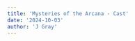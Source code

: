 ```yaml
---
title: 'Mysteries of the Arcana - Cast'
date: '2024-10-03'
author: 'J Gray'
---
```

<div style="text-align: center;">
  <img alt="" src="/pics/ChrysCast.png" vspace="" border="0" hspace="">
  <br>
</div>
<div style="text-align: center;">
  <img alt="" src="/pics/TheresaCast.png" vspace="" border="0" hspace="">
  <br>
</div>
<div style="text-align: center;">
  <img alt="" src="/pics/WilliamBlacke.png" vspace="" border="0" hspace="">
  <br>
</div>
<div style="text-align: center;">
  <img alt="" src="/pics/melodycast.png" vspace="" border="0" hspace="">
  <br>
</div>
<div style="text-align: center;">
  <img alt="" src="/pics/KludgeCast.png" vspace="" border="0" hspace="">
  <br>
</div>
<div style="text-align: center;">
  <img alt="" src="/pics/mandrakeCast.png" vspace="" border="0" hspace="">
  <br>
</div>
<div style="text-align: center;">
  <img alt="" src="/pics/CirceCast.png" vspace="" border="0" hspace="">
  <br>
</div>
<div style="text-align: center;">
  <img alt="" src="/pics/BlueCast.png" vspace="" border="0" hspace="">
  <img alt="" src="/pics/bbuzzcast.png" vspace="" border="0" hspace="">
  <img alt="" src="/pics/surgeoncast.png" vspace="" border="0" hspace="">
  <br>
</div>
<br>

